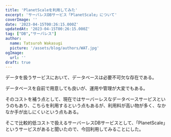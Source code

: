```yaml
---
title: 'PlanetScaleを利用してみた'
excerpt: 'サーバレスDBサービス「PlanetScale」について'
coverImage: ''
date: '2023-04-15T00:26:15.000Z'
updatedAt: '2023-04-15T00:26:15.000Z'
tag: ["DB","サーバレス"]
author:
  name: Tatsuroh Wakasugi
  picture: '/assets/blog/authors/WAT.jpg'
ogImage:
  url: ''
draft: true
---
```


データを扱うサービスにおいて、データベースは必要不可欠な存在である。

データベースを自前で用意しても良いが、運用や管理が大変でもある。

そのコストを補う点として、現在ではサーバーレスなデータベースサービスというのもあり、こちらを利用するという点もあるが、利用料が高い物が多く、なかなか手が出しにくいという点もある。

そこで比較的低コストで扱えるサーバーレスDBサービスとして、「PlanetScale」というサービスがあると聞いたので、今回利用してみることにした。

